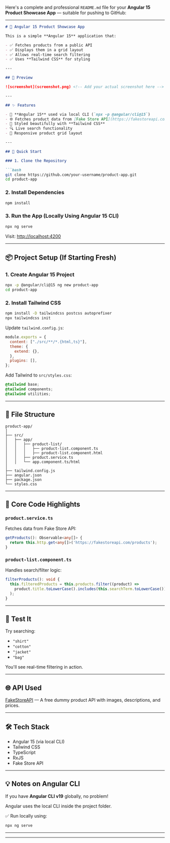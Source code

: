 Here's a complete and professional `README.md` file for your **Angular 15 Product Showcase App** — suitable for pushing to GitHub:

---

````markdown
# 🛒 Angular 15 Product Showcase App

This is a simple **Angular 15** application that:

- ✅ Fetches products from a public API
- ✅ Displays them in a grid layout
- ✅ Allows real-time search filtering
- ✅ Uses **Tailwind CSS** for styling

---

## 📸 Preview

![screenshot](screenshot.png) <!-- Add your actual screenshot here -->

---

## ✨ Features

- 🧩 **Angular 15** used via local CLI (`npx -p @angular/cli@15`)
- 🌐 Fetches product data from [Fake Store API](https://fakestoreapi.com/)
- 🎨 Styled beautifully with **Tailwind CSS**
- 🔍 Live search functionality
- 🧱 Responsive product grid layout

---

## 🚀 Quick Start

### 1. Clone the Repository

```bash
git clone https://github.com/your-username/product-app.git
cd product-app
````

### 2. Install Dependencies

```bash
npm install
```

### 3. Run the App (Locally Using Angular 15 CLI)

```bash
npx ng serve
```

Visit: [http://localhost:4200](http://localhost:4200)

---

## 📦 Project Setup (If Starting Fresh)

### 1. Create Angular 15 Project

```bash
npx -p @angular/cli@15 ng new product-app
cd product-app
```

### 2. Install Tailwind CSS

```bash
npm install -D tailwindcss postcss autoprefixer
npx tailwindcss init
```

Update `tailwind.config.js`:

```js
module.exports = {
  content: ["./src/**/*.{html,ts}"],
  theme: {
    extend: {},
  },
  plugins: [],
};
```

Add Tailwind to `src/styles.css`:

```css
@tailwind base;
@tailwind components;
@tailwind utilities;
```

---

## 📁 File Structure

```
product-app/
│
├── src/
│   ├── app/
│   │   ├── product-list/
│   │   │   ├── product-list.component.ts
│   │   │   ├── product-list.component.html
│   │   ├── product.service.ts
│   │   └── app.component.ts/html
│
├── tailwind.config.js
├── angular.json
├── package.json
└── styles.css
```

---

## 🔧 Core Code Highlights

### `product.service.ts`

Fetches data from Fake Store API:

```ts
getProducts(): Observable<any[]> {
  return this.http.get<any[]>('https://fakestoreapi.com/products');
}
```

### `product-list.component.ts`

Handles search/filter logic:

```ts
filterProducts(): void {
  this.filteredProducts = this.products.filter((product) =>
    product.title.toLowerCase().includes(this.searchTerm.toLowerCase())
  );
}
```

---

## 🧪 Test It

Try searching:

* `"shirt"`
* `"cotton"`
* `"jacket"`
* `"bag"`

You'll see real-time filtering in action.

---

## 🌐 API Used

[FakeStoreAPI](https://fakestoreapi.com/) — A free dummy product API with images, descriptions, and prices.

---

## 🛠 Tech Stack

* Angular 15 (via local CLI)
* Tailwind CSS
* TypeScript
* RxJS
* Fake Store API

---

## 💡 Notes on Angular CLI

If you have **Angular CLI v19** globally, no problem!

Angular uses the local CLI inside the project folder.

✅ Run locally using:

```bash
npx ng serve
```

---

---


